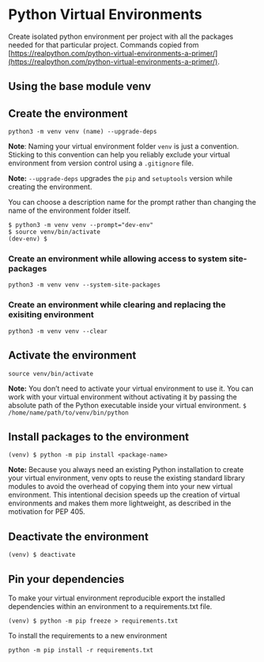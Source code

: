 # Python Virtual Environments

Create isolated python environment per project with all the packages needed for that particular project. Commands copied from [https://realpython.com/python-virtual-environments-a-primer/](https://realpython.com/python-virtual-environments-a-primer/).

## Using the base module venv
## Create the environment
```
python3 -m venv venv (name) --upgrade-deps
```

**Note**: Naming your virtual environment folder `venv` is just a convention. Sticking to this convention can help you reliably exclude your virtual environment from version control using a `.gitignore` file.

**Note:** `--upgrade-deps` upgrades the `pip` and `setuptools` version while creating the environment. 

You can choose a description name for the prompt rather than changing the name of the environment folder itself. 
```
$ python3 -m venv venv --prompt="dev-env"
$ source venv/bin/activate
(dev-env) $
```

### Create an environment while allowing access to system site-packages
```
python3 -m venv venv --system-site-packages
```

### Create an environment while clearing and replacing the exisiting environment
```
python3 -m venv venv --clear
```

## Activate the environment
```
source venv/bin/activate
```

**Note:** You don’t need to activate your virtual environment to use it. You can work with your virtual environment without activating it by passing the absolute path of the Python executable inside your virtual environment. `$ /home/name/path/to/venv/bin/python`

## Install packages to the environment
```
(venv) $ python -m pip install <package-name>
```

**Note:** Because you always need an existing Python installation to create your virtual environment, venv opts to reuse the existing standard library modules to avoid the overhead of copying them into your new virtual environment. This intentional decision speeds up the creation of virtual environments and makes them more lightweight, as described in the motivation for PEP 405.


## Deactivate the environment
```
(venv) $ deactivate
```

## Pin your dependencies
To make your virtual environment reproducible export the installed dependencies within an environment to a requirements.txt file.
```
(venv) $ python -m pip freeze > requirements.txt
```

To install the requirements to a new environment
```
python -m pip install -r requirements.txt
```